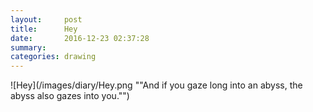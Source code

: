 ```yaml
---
layout:     post
title:      Hey
date:       2016-12-23 02:37:28
summary:    
categories: drawing
---
```

![Hey](/images/diary/Hey.png ""And if you gaze long into an abyss, the abyss also gazes into you."")
